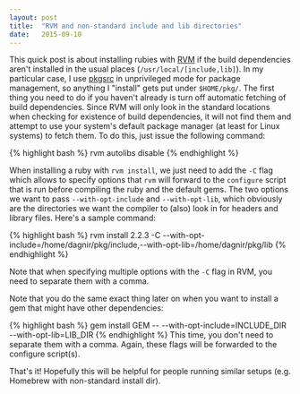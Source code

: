 ```yaml
---
layout: post
title:  "RVM and non-standard include and lib directories"
date:   2015-09-10
---
```

This quick post is about installing rubies with [RVM](https://rvm.io) if the build dependencies aren't installed in the usual places (`/usr/local/[include,lib]`).  In my particular case, I use [pkgsrc](https://www.pkgsrc.org/) in unprivileged mode for package management, so anything I "install" gets put under `$HOME/pkg/`.  The first thing you need to do if you haven't already is turn off automatic fetching of build dependencies.  Since RVM will only look in the standard locations when checking for existence of build dependencies, it will not find them and attempt to use your system's default package manager (at least for Linux systems) to fetch them.  To do this, just issue the following command:

{% highlight bash %}
rvm autolibs disable
{% endhighlight %}

When installing a ruby with `rvm install`, we just need to add the `-C` flag which allows to specify options that `rvm` will forward to the `configure` script that is run before compiling the ruby and the default gems.  The two options we want to pass `--with-opt-include` and `--with-opt-lib`, which obviously are the directories we want the compiler to (also) look in for headers and library files.  Here's a sample command:

{% highlight bash %}
rvm install 2.2.3 -C --with-opt-include=/home/dagnir/pkg/include,--with-opt-lib=/home/dagnir/pkg/lib
{% endhighlight %}

Note that when specifying multiple options with the `-C` flag in RVM, you need to separate them with a comma.

Note that you do the same exact thing later on when you want to install a gem that might have other dependencies:

{% highlight bash %}
gem install GEM -- --with-opt-include=INCLUDE_DIR --with-opt-lib=LIB_DIR
{% endhighlight %}
This time, you don't need to separate them with a comma.  Again, these flags will be forwarded to the configure script(s).

That's it! Hopefully this will be helpful for people running similar setups (e.g. Homebrew with non-standard install dir).
